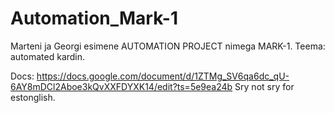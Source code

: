 # Automation_Mark-1
Marteni ja Georgi esimene AUTOMATION PROJECT nimega MARK-1. Teema: automated kardin.

Docs: https://docs.google.com/document/d/1ZTMg_SV6qa6dc_qU-6AY8mDCl2Aboe3kQvXXFDYXK14/edit?ts=5e9ea24b
Sry not sry for estonglish.
